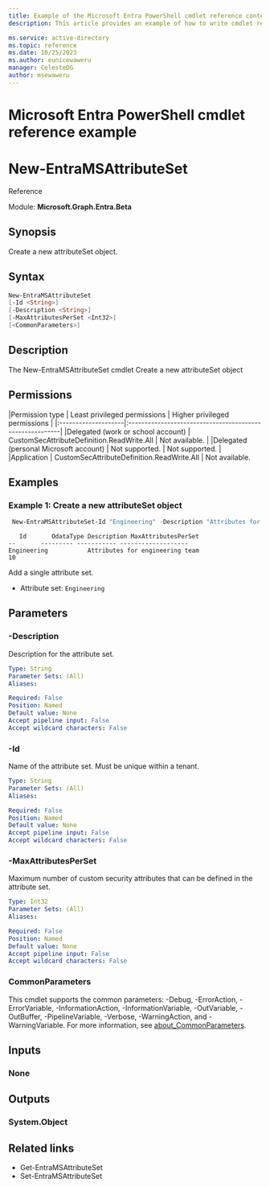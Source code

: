 ```yaml
---
title: Example of the Microsoft Entra PowerShell cmdlet reference content.
description: This article provides an example of how to write cmdlet reference content for Microsoft Entra PowerShell docs.

ms.service: active-directory
ms.topic: reference
ms.date: 10/25/2023
ms.author: eunicewaweru
manager: CelesteDG
author: msewaweru
---
```


# Microsoft Entra PowerShell cmdlet reference example

# New-EntraMSAttributeSet

Reference

Module: **Microsoft.Graph.Entra.Beta**

## Synopsis

Create a new attributeSet object.

## Syntax

```powershell
New-EntraMSAttributeSet 
[-Id <String>]
[-Description <String>]
[-MaxAttributesPerSet <Int32>]
[<CommonParameters>]
```

## Description  
  
The New-EntraMSAttributeSet cmdlet Create a new attributeSet object

## Permissions

|Permission type      | Least privileged permissions     |    Higher privileged permissions   |
|:--------------------|:---------------------------------------------------------|
|Delegated (work or school account) | CustomSecAttributeDefinition.ReadWrite.All |  Not available.  |
|Delegated (personal Microsoft account) | Not supported.   | Not supported. |
|Application | CustomSecAttributeDefinition.ReadWrite.All	 | Not available.

## Examples

### Example 1: Create a new attributeSet object

    


    
```powershell
 New-EntraMSAttributeSet-Id "Engineering" -Description "Attributes for engineering team" -MaxAttributesPerSet 10
``` 
     

    
```Output
   Id       OdataType Description MaxAttributesPerSet
--       --------- ----------- -------------------
Engineering           Attributes for engineering team                  10
```

Add a single attribute set.

- Attribute set: `Engineering`

## Parameters

### -Description
Description for the attribute set.

```yaml
Type: String
Parameter Sets: (All)
Aliases:

Required: False
Position: Named
Default value: None
Accept pipeline input: False
Accept wildcard characters: False
```
### -Id
Name of the attribute set. Must be unique within a tenant.

```yaml
Type: String
Parameter Sets: (All)
Aliases:

Required: False
Position: Named
Default value: None
Accept pipeline input: False
Accept wildcard characters: False
```
### -MaxAttributesPerSet
Maximum number of custom security attributes that can be defined in the attribute set.

```yaml
Type: Int32
Parameter Sets: (All)
Aliases:

Required: False
Position: Named
Default value: None
Accept pipeline input: False
Accept wildcard characters: False
```
### CommonParameters
This cmdlet supports the common parameters: -Debug, -ErrorAction, -ErrorVariable, -InformationAction, -InformationVariable, -OutVariable, -OutBuffer, -PipelineVariable, -Verbose, -WarningAction, and -WarningVariable. For more information, see [about_CommonParameters](http://go.microsoft.com/fwlink/?LinkID=113216).

## Inputs

### None

## Outputs

### System.Object

## Related links

- Get-EntraMSAttributeSet
- Set-EntraMSAttributeSet
